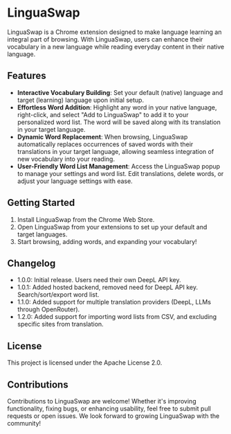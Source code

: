 # LinguaSwap

LinguaSwap is a Chrome extension designed to make language learning an integral part of browsing. With LinguaSwap, users can enhance their vocabulary in a new language while reading everyday content in their native language.

## Features

- **Interactive Vocabulary Building**: Set your default (native) language and target (learning) language upon initial setup.
- **Effortless Word Addition**: Highlight any word in your native language, right-click, and select "Add to LinguaSwap" to add it to your personalized word list. The word will be saved along with its translation in your target language.
- **Dynamic Word Replacement**: When browsing, LinguaSwap automatically replaces occurrences of saved words with their translations in your target language, allowing seamless integration of new vocabulary into your reading.
- **User-Friendly Word List Management**: Access the LinguaSwap popup to manage your settings and word list. Edit translations, delete words, or adjust your language settings with ease.

## Getting Started

1. Install LinguaSwap from the Chrome Web Store.
2. Open LinguaSwap from your extensions to set up your default and target languages.
3. Start browsing, adding words, and expanding your vocabulary!

## Changelog
- 1.0.0: Initial release. Users need their own DeepL API key.
- 1.0.1: Added hosted backend, removed need for DeepL API key. Search/sort/export word list.
- 1.1.0: Added support for multiple translation providers (DeepL, LLMs through OpenRouter).
- 1.2.0: Added support for importing word lists from CSV, and excluding specific sites from translation.

## License

This project is licensed under the Apache License 2.0.

## Contributions

Contributions to LinguaSwap are welcome! Whether it's improving functionality, fixing bugs, or enhancing usability, feel free to submit pull requests or open issues. We look forward to growing LinguaSwap with the community!

